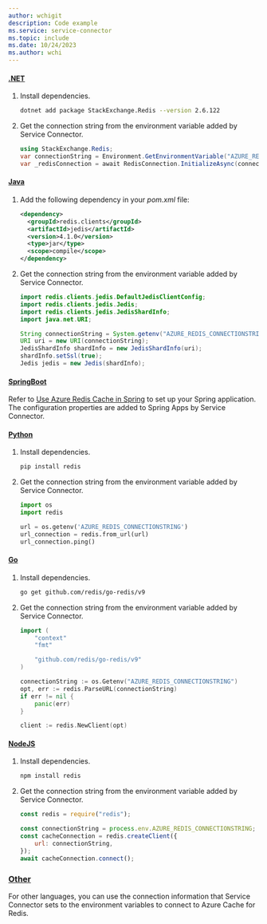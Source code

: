 ```yaml
---
author: wchigit
description: Code example
ms.service: service-connector
ms.topic: include
ms.date: 10/24/2023
ms.author: wchi
---
```


#### [.NET](#tab/dotnet)

1. Install dependencies.
    ```bash
    dotnet add package StackExchange.Redis --version 2.6.122
    ```
1. Get the connection string from the environment variable added by Service Connector.
    
    ```csharp
    using StackExchange.Redis;
    var connectionString = Environment.GetEnvironmentVariable("AZURE_REDIS_CONNECTIONSTRING");
    var _redisConnection = await RedisConnection.InitializeAsync(connectionString: connectionString);
    ```
    
#### [Java](#tab/java)

1. Add the following dependency in your *pom.xml* file:
    ```xml
    <dependency>
      <groupId>redis.clients</groupId>
      <artifactId>jedis</artifactId>
      <version>4.1.0</version>
      <type>jar</type>
      <scope>compile</scope>
    </dependency>
    ```
1. Get the connection string from the environment variable added by Service Connector.
    ```java
    import redis.clients.jedis.DefaultJedisClientConfig;
    import redis.clients.jedis.Jedis;
    import redis.clients.jedis.JedisShardInfo;
    import java.net.URI;
    
    String connectionString = System.getenv("AZURE_REDIS_CONNECTIONSTRING");
    URI uri = new URI(connectionString);
    JedisShardInfo shardInfo = new JedisShardInfo(uri);
    shardInfo.setSsl(true);
    Jedis jedis = new Jedis(shardInfo);
    ```

#### [SpringBoot](#tab/springBoot)

Refer to [Use Azure Redis Cache in Spring](/azure/developer/java/spring-framework/configure-spring-boot-initializer-java-app-with-redis-cache) to set up your Spring application. The configuration properties are added to Spring Apps by Service Connector.

#### [Python](#tab/python)

1. Install dependencies.
    ```bash
    pip install redis
    ```
1. Get the connection string from the environment variable added by Service Connector.
    ```python
    import os
    import redis
    
    url = os.getenv('AZURE_REDIS_CONNECTIONSTRING')
    url_connection = redis.from_url(url)
    url_connection.ping()
    ```

#### [Go](#tab/go)

1. Install dependencies.
    ```bash
    go get github.com/redis/go-redis/v9
    ```
1. Get the connection string from the environment variable added by Service Connector.
    ```go
    import (
        "context"
        "fmt"
    
        "github.com/redis/go-redis/v9"
    )

    connectionString := os.Getenv("AZURE_REDIS_CONNECTIONSTRING")
    opt, err := redis.ParseURL(connectionString)
    if err != nil {
    	panic(err)
    }
    
    client := redis.NewClient(opt)
    ```

#### [NodeJS](#tab/nodejs)

1. Install dependencies.
    ```bash
    npm install redis
    ```
1. Get the connection string from the environment variable added by Service Connector.
    
    ```javascript
    const redis = require("redis");
    
    const connectionString = process.env.AZURE_REDIS_CONNECTIONSTRING;
    const cacheConnection = redis.createClient({
        url: connectionString,
    });
    await cacheConnection.connect();
    ```

### [Other](#tab/none)
For other languages, you can use the connection information that Service Connector sets to the environment variables to connect to Azure Cache for Redis.